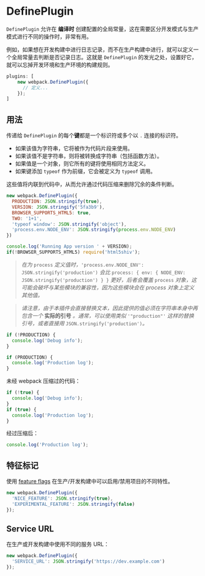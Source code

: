# DefinePlugin

`DefinePlugin` 允许在 **编译时** 创建配置的全局常量，这在需要区分开发模式与生产模式进行不同的操作时，非常有用。

例如，如果想在开发构建中进行日志记录，而不在生产构建中进行，就可以定义一个全局常量去判断是否记录日志。这就是 `DefinePlugin` 的发光之处，设置好它，就可以忘掉开发环境和生产环境的构建规则。

```js
plugins: [
	new webpack.DefinePlugin({
      // 定义...
    });
]
```

## 用法

传递给 `DefinePlugin` 的每个**键**都是一个标识符或多个以 `.` 连接的标识符。

- 如果该值为字符串，它将被作为代码片段来使用。
- 如果该值不是字符串，则将被转换成字符串（包括函数方法）。
- 如果值是一个对象，则它所有的键将使用相同方法定义。
- 如果键添加 `typeof` 作为前缀，它会被定义为 `typeof` 调用。

这些值将内联到代码中，从而允许通过代码压缩来删除冗余的条件判断。

```js 
new webpack.DefinePlugin({
  PRODUCTION: JSON.stringify(true),
  VERSION: JSON.stringify('5fa3b9'),
  BROWSER_SUPPORTS_HTML5: true,
  TWO: '1+1',
  'typeof window': JSON.stringify('object'),
  'process.env.NODE_ENV': JSON.stringify(process.env.NODE_ENV)
})
```

```js
console.log('Running App version ' + VERSION);
if(!BROWSER_SUPPORTS_HTML5) require('html5shiv');
```

> *在为* `process` *定义值时，*`'process.env.NODE_ENV': JSON.stringify('production')` *会比* `process: { env: { NODE_ENV: JSON.stringify('production') } }` *更好，后者会覆盖* `process` *对象，这可能会破坏与某些模块的兼容性，因为这些模块会在 process 对象上定义其他值。*

> *请注意，由于本插件会直接替换文本，因此提供的值必须在字符串本身中再包含一个* **实际的引号** *。通常，可以使用类似* `'"production"'` *这样的替换引号，或者直接用* `JSON.stringify('production')`*。*

```js
if (!PRODUCTION) {
  console.log('Debug info');
}

if (PRODUCTION) {
  console.log('Production log');
}
```

未经 webpack 压缩过的代码：

```js
if (!true) {
  console.log('Debug info');
}
if (true) {
  console.log('Production log');
}
```

经过压缩后：

```javascript
console.log('Production log');
```

## 特征标记

使用 [feature flags](https://en.wikipedia.org/wiki/Feature_toggle) 在生产/开发构建中可以启用/禁用项目的不同特性。

```js
new webpack.DefinePlugin({
  'NICE_FEATURE': JSON.stringify(true),
  'EXPERIMENTAL_FEATURE': JSON.stringify(false)
});
```

## Service URL

在生产或开发构建中使用不同的服务 URL：

```js
new webpack.DefinePlugin({
  'SERVICE_URL': JSON.stringify('https://dev.example.com')
});
```

